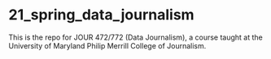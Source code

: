 # 21_spring_data_journalism
 This is the repo for JOUR 472/772 (Data Journalism), a course taught at the University of Maryland Philip Merrill College of Journalism.
